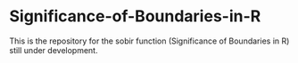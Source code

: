 # Significance-of-Boundaries-in-R
This is the repository for the sobir function (Significance of Boundaries in R) still under development. 
